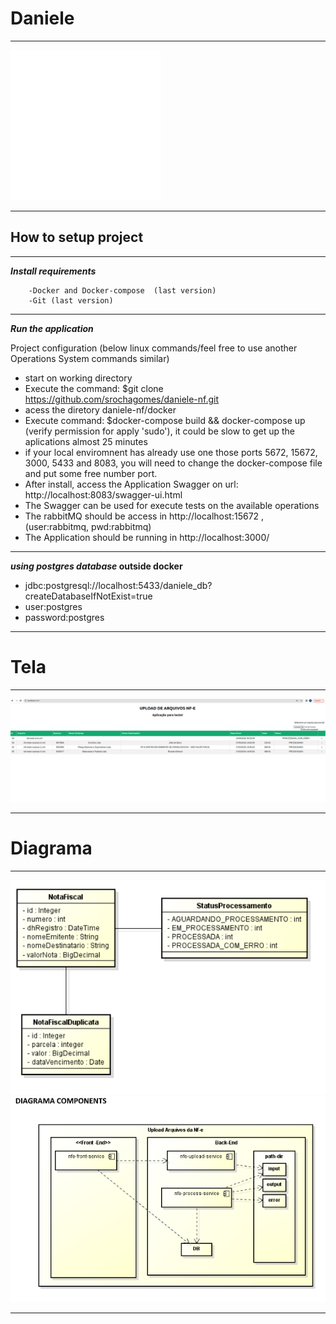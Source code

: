 # Daniele
___________________________________________________________________________________________________________________________________________________________________
![](./docs/image.svg)
___________________________________________________________________________________________________________________________________________________________________

## How to setup project
___________________________________________________________________________________________________________________________________________________________________
**_Install requirements_**

        -Docker and Docker-compose  (last version)
        -Git (last version)

___________________________________________________________________________________________________________________________________________________________________
**_Run the application_**

Project configuration (below linux commands/feel free to use another Operations System commands similar)
- start on working directory
- Execute the command: $git clone https://github.com/srochagomes/daniele-nf.git
- acess the diretory daniele-nf/docker
- Execute command: $docker-compose build && docker-compose up (verify permission for apply 'sudo'), it could be slow to get up the aplications almost 25 minutes
- if your local enviromnent has already use one those ports 5672, 15672, 3000, 5433 and 8083, you will need to change the docker-compose file and put some free number port.
- After install, access the Application Swagger on url: http://localhost:8083/swagger-ui.html
- The Swagger can be used for execute tests on the available operations 
- The rabbitMQ should be access in http://localhost:15672 , (user:rabbitmq, pwd:rabbitmq)
- The Application should be running in http://localhost:3000/
___________________________________________________________________________________________________________________________________________________________________

**_using postgres database_ outside docker**

- jdbc:postgresql://localhost:5433/daniele_db?createDatabaseIfNotExist=true
- user:postgres
- password:postgres

_________________________________________________________________________________________________________________________________________


# Tela
___________________________________________________________________________________________________________________________________________________________________
![](./docs/tela.png)
_________________________________________________________________________________________________________________________________________

# Diagrama
___________________________________________________________________________________________________________________________________________________________________
![](./docs/diagrama.png)
![](./docs/diagrama-componentes.png)
_________________________________________________________________________________________________________________________________________


